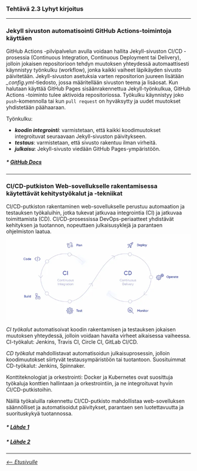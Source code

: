 ### **Tehtävä 2.3 Lyhyt kirjoitus**

<!--TEHTÄVÄ: Kuvaile miten Jekyll sivustoa voisi automatisoida käyttäen GitHub Actions-toimintoja. Vastaa myös millaisilla kehitystyökaluilla ja -tekniikoilla saataisiin CI/CD-putkisto rakennettua web-sovellukselle. Tekstimäärä noin 150 sanaa.
-->

---
### Jekyll sivuston automatisointi GitHub Actions-toimintoja käyttäen

GitHub Actions -pilvipalvelun avulla voidaan hallita Jekyll-sivuston CI/CD -prosessia (Continuous Integration, Continuous Deployment tai Delivery), jolloin jokaisen repositorioon tehdyn muutoksen yhteydessä automaattisesti käynnistyy työnkulku (workflow), jonka kaikki vaiheet läpikäyden sivusto päivitetään.
Jekyll-sivuston asetuksia varten repositorion juureen lisätään *_config.yml*-tiedosto, jossa määritellään sivuston teema ja lisäosat. Kun halutaan käyttää GitHub Pages sisäänrakennettua Jekyll-työnkulkua, GitHub Actions -toiminto tulee aktivoida repositoriossa.
Työkulku käynnistyy joko `push`-komennolla tai kun `pull request` on hyväksytty ja uudet muutokset yhdistetään päähaaraan.

Työnkulku:
- ***koodin integrointi***: varmistetaan, että kaikki koodimuutokset integroituvat seuraavaan Jekyll-sivuston päivitykseen.
- ***testaus***: varmistetaan, että sivusto rakentuu ilman virheitä.
- ***julkaisu***: Jekyll-sivusto viedään GitHub Pages-ympäristöön.

##### * [GitHub Docs](https://docs.github.com/en/pages/setting-up-a-github-pages-site-with-jekyll/about-github-pages-and-jekyll?target="_blank")
---

### CI/CD-putkiston Web-sovellukselle rakentamisessa käytettävät kehitystyökalut ja -tekniikat


CI/CD-putkiston rakentaminen web-sovellukselle perustuu automaation ja testauksen työkaluihin, jotka tukevat jatkuvaa integrointia (CI) ja jatkuvaa toimittamista (CD). CI/CD-prosessissa DevOps-periaatteet yhdistävät kehityksen ja tuotannon, nopeuttaen julkaisusyklejä ja parantaen ohjelmiston laatua.
![CI/CD](./ci_cd.png)


*CI työkalut* automatisoivat koodin rakentamisen ja testauksen jokaisen muutoksen yhteydessä, jolloin voidaan havaita virheet aikaisessa vaiheessa. CI-työkalut: Jenkins, Travis CI, Circle CI, GitLab CI/CD.

*CD työkalut* mahdollistavat automatisoidun julkaisuprosessin, jolloin koodimuutokset siirtyvät testausympäristöön tai tuotantoon. Suosituimmat CD-työkalut: Jenkins, Spinnaker.

Konttiteknologiat ja orkestrointi: Docker ja Kubernetes ovat suosittuja työkaluja konttien hallintaan ja orkestrointiin, ja ne integroituvat hyvin CI/CD-putkistoihin.

Näillä työkaluilla rakennettu CI/CD-putkisto mahdollistaa web-sovelluksen säännölliset ja automatisoidut päivitykset, parantaen sen luotettavuutta ja suorituskykyä tuotannossa.
##### * [Lähde 1](https://gartsolutions.medium.com/building-an-effective-ci-cd-pipeline-a-comprehensive-guide-bb07343973b7?target="_blank")
##### * [Lähde 2](https://thectoclub.com/tools/best-ci-cd-tools/?target="_blank")
---
*[<-- Etusivulle](index.md)*